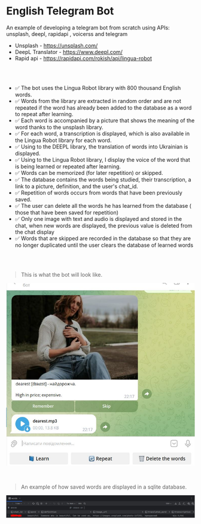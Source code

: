 # English Telegram Bot
An example of developing a telegram bot from scratch using APIs: unsplash, deepl, rapidapi , voicerss and telegram

* Unsplash - https://unsplash.com/
* DeepL Translator - https://www.deepl.com/
* Rapid api - https://rapidapi.com/rokish/api/lingua-robot
<br>

<br>

* ✅ The bot uses the Lingua Robot library with 800 thousand English words. 
* ✅ Words from the library are extracted in random order and are not repeated if the word has already been added to the database as a word to repeat after learning. 
* ✅ Each word is accompanied by a picture that shows the meaning of the word thanks to the unsplash library. 
* ✅ For each word, a transcription is displayed, which is also available in the Lingua Robot library for each word. 
* ✅ Using to the DEEPL library, the translation of words into Ukrainian is displayed. 
* ✅ Using to the Lingua Robot library, I display the voice of the word that is being learned or repeated after learning.
* ✅ Words can be memorized (for later repetition) or skipped.
* ✅ The database contains the words being studied, their transcription, a link to a picture, definition, and the user's chat_id.
* ✅ Repetition of words occurs from words that have been previously saved.
* ✅ The user can delete all the words he has learned from the database ( those that have been saved for repetition)
* ✅ Only one image with text and audio is displayed and stored in the chat, when new words are displayed, the previous value is deleted from the chat display
* ✅ Words that are skipped are recorded in the database so that they are no longer duplicated until the user clears the database of learned words
<br>

<br>

> This is what the bot will look like. 
<p align="center">
<img src="resources/images/example.JPG" alt=""/>
</p>
<br>

> An example of how saved words are displayed in a sqlite database.
<p align="center">
<img src="resources/images/example2.JPG" alt="database"/>
</p>
